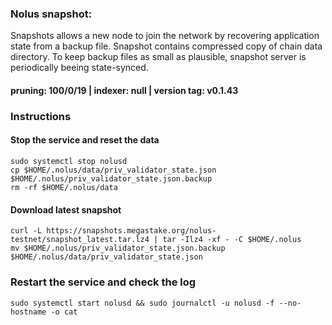 ### Nolus snapshot:
Snapshots allows a new node to join the network by recovering application state from a backup file. Snapshot contains compressed copy of chain data directory. To keep backup files as small as plausible, snapshot server is periodically beeing state-synced.

#### pruning: 100/0/19 | indexer: null | version tag: v0.1.43

### Instructions
#### Stop the service and reset the data
```
sudo systemctl stop nolusd
cp $HOME/.nolus/data/priv_validator_state.json $HOME/.nolus/priv_validator_state.json.backup
rm -rf $HOME/.nolus/data
```
#### Download latest snapshot

```
curl -L https://snapshots.megastake.org/nolus-testnet/snapshot_latest.tar.lz4 | tar -Ilz4 -xf - -C $HOME/.nolus
mv $HOME/.nolus/priv_validator_state.json.backup $HOME/.nolus/data/priv_validator_state.json
```
### Restart the service and check the log
```
sudo systemctl start nolusd && sudo journalctl -u nolusd -f --no-hostname -o cat
```
